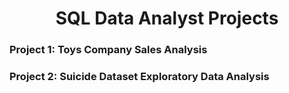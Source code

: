 <h1 align="center">SQL Data Analyst Projects</h1>

<h3>Project 1: Toys Company Sales Analysis</h3>

<h3>Project 2: Suicide Dataset Exploratory Data Analysis</h3>
